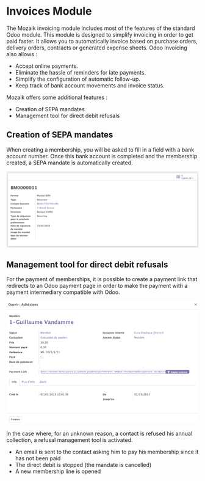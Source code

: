 # Invoices Module

The Mozaik invoicing module includes most of the features of the standard Odoo module. This module is designed to simplify invoicing in order to get paid faster. It allows you to automatically invoice based on purchase orders, delivery orders, contracts or generated expense sheets. Odoo Invoicing also allows :

- Accept online payments.
- Eliminate the hassle of reminders for late payments.
- Simplify the configuration of automatic follow-up.
- Keep track of bank account movements and invoice status.

Mozaik offers some additional features :

- Creation of SEPA mandates
- Management tool for direct debit refusals

## Creation of SEPA mandates 

When creating a membership, you will be asked to fill in a field with a bank account number. Once this bank account is completed and the membership created, a SEPA mandate is automatically created.

![screenshot 24](img/screen24.png)

## Management tool for direct debit refusals

For the payment of memberships, it is possible to create a payment link that redirects to an Odoo payment page in order to make the payment with a payment intermediary compatible with Odoo.

![screenshot 25](img/screen25.png)

In the case where, for an unknown reason, a contact is refused his annual collection, a refusal management tool is activated. 

- An email is sent to the contact asking him to pay his membership since it has not been paid
- The direct debit is stopped (the mandate is cancelled) 
- A new membership line is opened

